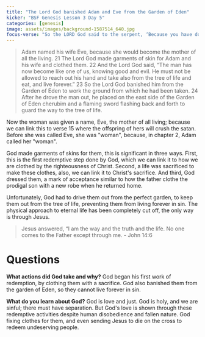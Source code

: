 ```yaml
---
title: "The Lord God banished Adam and Eve from the Garden of Eden"
kicker: "BSF Genesis Lesson 3 Day 5"
categories: [genesis]
image: assets/images/background-1587514_640.jpg
focus-verse: "So the LORD God said to the serpent, ‘Because you have done this ... I will put enmity between you and the woman, and between your offspring and hers; he will crush your head, and you will strike his heel.’ – Genesis 3:14-15"
---
```


> Adam named his wife Eve, because she would become the mother of all the living.
> 21 The Lord God made garments of skin for Adam and his wife and clothed them. 22 And the Lord God said, “The man has now become like one of us, knowing good and evil. He must not be allowed to reach out his hand and take also from the tree of life and eat, and live forever.” 23 So the Lord God banished him from the Garden of Eden to work the ground from which he had been taken. 24 After he drove the man out, he placed on the east side of the Garden of Eden cherubim and a flaming sword flashing back and forth to guard the way to the tree of life.

Now the woman was given a name, Eve, the mother of all living; because we can link this to verse 15 where the offspring of hers will crush the satan. Before she was called Eve, she was "woman", because, in chapter 2, Adam called her "woman".

God made garments of skins for them, this is significant in three ways. First, this is the first redemptive step done by God, which we can link it to how we are clothed by the righteousness of Christ. Second, a life was sacrificed to make these clothes, also, we can link it to Christ's sacrifice. And third, God dressed them, a mark of acceptance similar to how the father clothe the prodigal son with a new robe when he returned home.

Unfortunately, God had to drive them out from the perfect garden, to keep them out from the tree of life, preventing them from living forever in sin. The physical approach to eternal life has been completely cut off, the only way is through Jesus.

> Jesus answered, “I am the way and the truth and the life. No one comes to the Father except through me. - John 14:6

# Questions

**What actions did God take and why?** God began his first work of redemption, by clothing them with a sacrifice. God also banished them from the garden of Eden, so they cannot live forever in sin.

**What do you learn about God?** God is love and just. God is holy, and we are sinful; there must have separation. But God's love is shown through these redemptive activities despite human disobedience and fallen nature. God fixing clothes for them, and even sending Jesus to die on the cross to redeem undeserving people.
